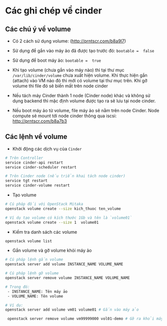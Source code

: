# Các ghi chép về cinder

## Các chú ý về volume
- Có 2 cách sử dụng volume: (http://prntscr.com/b8a9l7)
 - Sử dụng để gắn vào máy ảo đã được tạo trước đó: `bootable =  false`
 - Sử dụng để boot máy ảo: `bootable =  true`
- Khi tạo volume (chưa gắn vào máy nào) thì tại thư mục `/var/lib/cinder/volume` chưa xuất hiện volume. Khi thực hiện gắn (attach) vào VM nào đó thì mới có volume tại thư mục trên. Khi gỡ volume thì file đó sẽ biến mất trên node cinder

- Nếu tách máy Cinder thành 1 node (Cinder node) khác và không sử dụng backend thì mặc định volume được tạo ra sẽ lưu tại node cinder.

- Nếu boot máy ảo từ volume, file máy ảo sẽ nằm trên node Cinder. Node compute sẽ mount tới node cinder thông qua iscsi: http://prntscr.com/b8a7b3

## Các lệnh về volume

- Khởi động các dịch vụ của `Cinder`
```sh
# Trên Controller
service cinder-api restart
service cinder-scheduler restart

# Trên Cinder node (nếu triển khai tách node cinder)
service tgt restart
service cinder-volume restart
```

- Tạo volume
```sh
# Cú pháp đối với OpenStack Mitaka
openstack volume create --size kich_thuoc ten_volume

# Ví dụ tạo volume có kích thước 1Gb và tên là `volume01`
openstack volume create --size 1  volume01 
```

- Kiểm tra danh sách các volume
```sh
openstack volume list
```

- Gắn volume và gỡ volume khỏi máy ảo
```sh
# Cú pháp lệnh gắn volume
openstack server add volume INSTANCE_NAME VOLUME_NAME

# Cú pháp lệnh gỡ volume
openstack server remove volume INSTANCE_NAME VOLUME_NAME

# Trong đó: 
 - INSTANCE_NAME: Tên máy ảo
 - VOLUME_NAME: Tên volume

# Ví dụ:
openstack server add volume vm01 volume01 # Gắn vào máy ảo

 openstack server remove volume vm99999000 vol01-demo # Gỡ ra khỏi máy ảo.
```